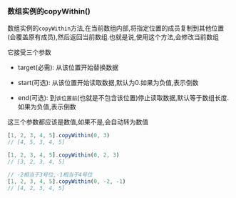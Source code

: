 ### 数组实例的copyWithin()
数组实例的`copyWithin`方法,在当前数组内部,将指定位置的成员复制到其他位置(会覆盖原有成员),然后返回当前数组.也就是说,使用这个方法,会修改当前数组

它接受三个参数

- target(必需): 从该位置开始替换数据

- start(可选): 从该位置开始读取数据,默认为0.如果为负值,表示倒数

- end(可选): 到`该位置前`(也就是不包含该位置)停止读取数据,默认等于数组长度.如果为负值,表示倒数

这三个参数都应该是数值,如果不是,会自动转为数值

```javascript
[1, 2, 3, 4, 5].copyWithin(0, 3)
// [4, 5, 3, 4, 5]

[1, 2, 3, 4, 5].copyWithin(0, 2, 3)
// [3, 2, 3, 4, 5]

// -2相当于3号位,-1相当于4号位
[1, 2, 3, 4, 5].copyWithin(0, -2, -1)
// [4, 2, 3, 4, 5]
```

